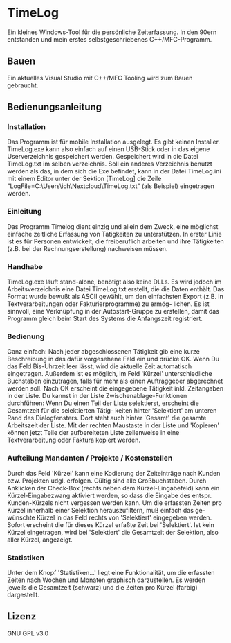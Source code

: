 # TimeLog

Ein kleines Windows-Tool für die persönliche Zeiterfassung. In den 
90ern entstanden und mein erstes selbstgeschriebenes C++/MFC-Programm.

## Bauen

Ein aktuelles Visual Studio mit C++/MFC Tooling wird zum Bauen gebraucht.

## Bedienungsanleitung

### Installation

Das Programm ist für mobile Installation ausgelegt. Es gibt keinen 
Installer. TimeLog.exe kann also einfach auf einen USB-Stick oder 
in das eigene Userverzeichnis gespeichert werden. Gespeichert wird 
in die Datei TimeLog.txt im selben verzeichnis. Soll ein anderes 
Verzeichnis benutzt werden als das, in dem sich die Exe befindet, 
kann in der Datei TimeLog.ini mit einem Editor unter der Sektion 
[TimeLog] die Zeile "LogFile=C:\Users\ich\Nextcloud\TimeLog.txt" 
(als Beispiel) eingetragen werden.

### Einleitung

Das Programm Timelog dient einzig und allein dem Zweck, eine möglichst
einfache zeitliche Erfassung von Tätigkeiten zu unterstützen. In erster
Linie ist es für Personen entwickelt, die freiberuflich arbeiten und
ihre Tätigkeiten (z.B. bei der Rechnungserstellung) nachweisen müssen.

### Handhabe

TimeLog.exe läuft stand-alone, benötigt also keine DLLs. Es wird jedoch
im Arbeitsverzeichnis eine Datei TimeLog.txt erstellt, die die Daten
enthält. Das Format wurde bewußt als ASCII gewählt, um den einfachsten
Export (z.B. in Textverarbeitungen oder Fakturierprogramme) zu ermög-
lichen. Es ist sinnvoll, eine Verknüpfung in der Autostart-Gruppe zu
erstellen, damit das Programm gleich beim Start des Systems die 
Anfangszeit registriert.

### Bedienung

Ganz einfach: Nach jeder abgeschlossenen Tätigkeit gib eine kurze
Beschreibung in das dafür vorgesehene Feld ein und drücke OK. Wenn Du
das Feld Bis-Uhrzeit leer lässt, wird die aktuelle Zeit automatisch 
eingetragen. Außerdem ist es möglich, im Feld 'Kürzel' unterschiedliche
Buchstaben einzutragen, falls für mehr als einen Auftraggeber
abgerechnet werden soll. Nach OK erscheint die eingegebene Tätigkeit 
inkl. Zeitangaben in der Liste. Du kannst in der Liste
Zwischenablage-Funktionen durchführen: Wenn Du einen Teil der Liste
selektierst, erscheint die Gesamtzeit für die selektierten Tätig-
keiten hinter 'Selektiert' am unteren Rand des Dialogfensters. Dort
steht auch hinter 'Gesamt' die gesamte Arbeitszeit der Liste.
Mit der rechten Maustaste in der Liste und 'Kopieren' können jetzt 
Teile der aufbereiteten Liste zeilenweise in eine Textverarbeitung oder 
Faktura kopiert werden.

### Aufteilung Mandanten / Projekte / Kostenstellen

Durch das Feld 'Kürzel' kann eine Kodierung der Zeiteinträge nach Kunden 
bzw. Projekten udgl. erfolgen. Gültig sind alle Großbuchstaben. Durch 
Anklicken der Check-Box (rechts neben dem Kürzel-Eingabefeld) kann ein 
Kürzel-Eingabezwang aktiviert werden, so dass die Eingabe des entspr. 
Kunden-Kürzels nicht vergessen werden kann. Um die erfassten Zeiten pro 
Kürzel innerhalb einer Selektion herauszufiltern, muß einfach das ge-
wünschte Kürzel in das Feld rechts von 'Selektiert' eingegeben werden. 
Sofort erscheint die für dieses Kürzel erfaßte Zeit bei 'Selektiert'. 
Ist kein Kürzel eingetragen, wird bei 'Selektiert' die Gesamtzeit der 
Selektion, also aller Kürzel, angezeigt.

### Statistiken

Unter dem Knopf 'Statistiken...' liegt eine Funktionalität, um die 
erfassten Zeiten nach Wochen und Monaten graphisch darzustellen. Es 
werden jeweils die Gesamtzeit (schwarz) und die Zeiten pro Kürzel 
(farbig) dargestellt.

## Lizenz

GNU GPL v3.0